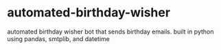 # automated-birthday-wisher
automated birthday wisher bot that sends birthday emails. built in python using pandas, smtplib, and datetime
